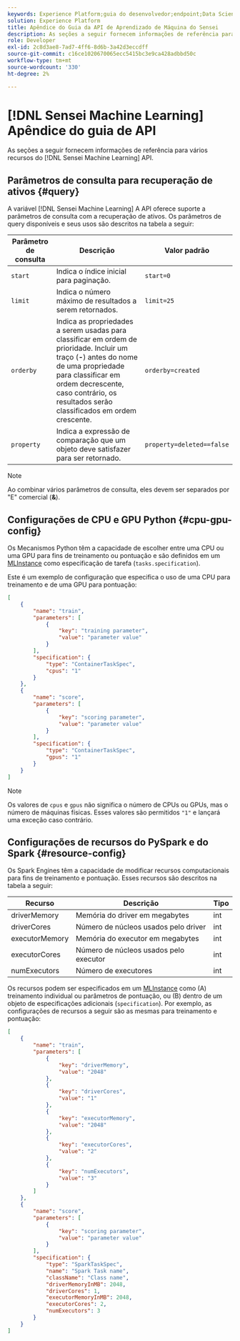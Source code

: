 ```yaml
---
keywords: Experience Platform;guia do desenvolvedor;endpoint;Data Science Workspace;tópicos populares;
solution: Experience Platform
title: Apêndice do Guia da API de Aprendizado de Máquina do Sensei
description: As seções a seguir fornecem informações de referência para vários recursos da API do Sensei Machine Learning.
role: Developer
exl-id: 2c8d3ae8-7ad7-4ff6-8d6b-3a42d3eccdff
source-git-commit: c16ce1020670065ecc5415bc3e9ca428adbbd50c
workflow-type: tm+mt
source-wordcount: '330'
ht-degree: 2%

---
```


# [!DNL Sensei Machine Learning] Apêndice do guia de API

As seções a seguir fornecem informações de referência para vários recursos do [!DNL Sensei Machine Learning] API.

## Parâmetros de consulta para recuperação de ativos {#query}

A variável [!DNL Sensei Machine Learning] A API oferece suporte a parâmetros de consulta com a recuperação de ativos. Os parâmetros de query disponíveis e seus usos são descritos na tabela a seguir:

| Parâmetro de consulta | Descrição | Valor padrão |
| --------------- | ----------- | ------- |
| `start` | Indica o índice inicial para paginação. | `start=0` |
| `limit` | Indica o número máximo de resultados a serem retornados. | `limit=25` |
| `orderby` | Indica as propriedades a serem usadas para classificar em ordem de prioridade. Incluir um traço (**-**) antes do nome de uma propriedade para classificar em ordem decrescente, caso contrário, os resultados serão classificados em ordem crescente. | `orderby=created` |
| `property` | Indica a expressão de comparação que um objeto deve satisfazer para ser retornado. | `property=deleted==false` |

>[!NOTE]
>
>Ao combinar vários parâmetros de consulta, eles devem ser separados por &quot;E&quot; comercial (**&amp;**).

## Configurações de CPU e GPU Python {#cpu-gpu-config}

Os Mecanismos Python têm a capacidade de escolher entre uma CPU ou uma GPU para fins de treinamento ou pontuação e são definidos em um [MLInstance](./mlinstances.md) como especificação de tarefa (`tasks.specification`).

Este é um exemplo de configuração que especifica o uso de uma CPU para treinamento e de uma GPU para pontuação:

```json
[
    {
        "name": "train",
        "parameters": [
            {
                "key": "training parameter",
                "value": "parameter value"
            }    
        ],
        "specification": {
            "type": "ContainerTaskSpec",
            "cpus": "1"
        }
    },
    {
        "name": "score",
        "parameters": [
            {
                "key": "scoring parameter",
                "value": "parameter value" 
            }
        ],
        "specification": {
            "type": "ContainerTaskSpec",
            "gpus": "1"
        }
    }
]
```

>[!NOTE]
>
>Os valores de `cpus` e `gpus` não significa o número de CPUs ou GPUs, mas o número de máquinas físicas. Esses valores são permitidos `"1"` e lançará uma exceção caso contrário.

## Configurações de recursos do PySpark e do Spark {#resource-config}

Os Spark Engines têm a capacidade de modificar recursos computacionais para fins de treinamento e pontuação. Esses recursos são descritos na tabela a seguir:

| Recurso | Descrição | Tipo |
| -------- | ----------- | ---- |
| driverMemory | Memória do driver em megabytes | int |
| driverCores | Número de núcleos usados pelo driver | int |
| executorMemory | Memória do executor em megabytes | int |
| executorCores | Número de núcleos usados pelo executor | int |
| numExecutors | Número de executores | int |

Os recursos podem ser especificados em um [MLInstance](./mlinstances.md) como (A) treinamento individual ou parâmetros de pontuação, ou (B) dentro de um objeto de especificações adicionais (`specification`). Por exemplo, as configurações de recursos a seguir são as mesmas para treinamento e pontuação:

```json
[
    {
        "name": "train",
        "parameters": [
            {
                "key": "driverMemory",
                "value": "2048"
            },
            {
                "key": "driverCores",
                "value": "1"
            },
            {
                "key": "executorMemory",
                "value": "2048"
            },
            {
                "key": "executorCores",
                "value": "2"
            },
            {
                "key": "numExecutors",
                "value": "3"
            }
        ]
    },
    {
        "name": "score",
        "parameters": [
            {
                "key": "scoring parameter",
                "value": "parameter value"
            }
        ],
        "specification": {
            "type": "SparkTaskSpec",
            "name": "Spark Task name",
            "className": "Class name",
            "driverMemoryInMB": 2048,
            "driverCores": 1,
            "executorMemoryInMB": 2048,
            "executorCores": 2,
            "numExecutors": 3
        }
    }
]
```
